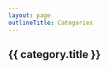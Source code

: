 ```yaml
---
layout: page
outlineTitle: Categories
---
```


<script setup>
import { onMounted } from 'vue'
import { data } from './index.data.ts'

const { categories, icons } = data
onMounted(() => {
  console.log(data)
})
</script>


<div class="VPDoc content">
<section class="category" v-for="category in categories" :key="category.name">
  <h2>{{ category.title }}</h2>
</section>

</div>
